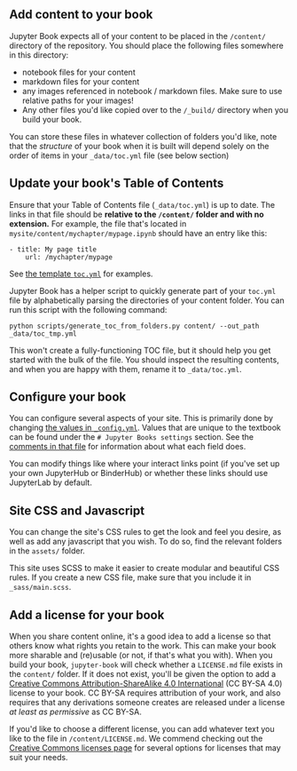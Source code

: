 ## Add content to your book

Jupyter Book expects all of your content to be placed in the `/content/` directory
of the repository. You should place the following files somewhere in this directory:

* notebook files for your content
* markdown files for your content
* any images referenced in notebook / markdown files. 
  Make sure to use relative paths for your images!
* Any other files you'd like copied over to the `/_build/` directory when you build
  your book.

You can store these files in whatever collection of folders you'd like, note that
the *structure* of your book when it is built will depend solely on the order of
items in your `_data/toc.yml` file (see below section)

## Update your book's Table of Contents

Ensure that your Table of Contents file (`_data/toc.yml`) is up to date. The links in
that file should be **relative to the `/content/` folder and with no extension.** For example,
the file that's located in `mysite/content/mychapter/mypage.ipynb` should have an entry like this:

    - title: My page title
        url: /mychapter/mypage

See [the template `toc.yml`](https://github.com/jupyter/jupyter-book/tree/master/_data/toc.yml) for examples.

Jupyter Book has a helper script to quickly generate part of your `toc.yml` file by alphabetically
parsing the directories of your content folder. You can run this script with the following command:

```
python scripts/generate_toc_from_folders.py content/ --out_path _data/toc_tmp.yml
```

This won't create a fully-functioning TOC file,
but it should help you get started with the bulk of the file. You should inspect the resulting
contents, and when you are happy with them, rename it to `_data/toc.yml`.

## Configure your book

You can configure several aspects of your site. This is primarily done
by changing [the values in `_config.yml`](https://github.com/jupyter/jupyter-book/blob/master/_config.yml). Values that are unique to the
textbook can be found under the `# Jupyter Books settings` section. See the
[comments in that file](https://github.com/jupyter/jupyter-book/blob/master/_config.yml) for information about what each field does.

You can modify things like where your interact links point (if you've set up your
own JupyterHub or BinderHub) or whether these links should use JupyterLab by default.

## Site CSS and Javascript

You can change the site's CSS rules to get the look and feel you desire, as well as add
any javascript that you wish. To do so, find the relevant folders in the `assets/` folder.

This site uses SCSS to make it easier to create modular and beautiful CSS rules. If you create
a new CSS file, make sure that you include it in `_sass/main.scss`.

## Add a license for your book

When you share content online, it's a good idea to add a license so that others know
what rights you retain to the work. This can make your book more sharable and (re)usable
(or not, if that's what you with). When you build your book, `jupyter-book` will check
whether a `LICENSE.md` file exists in the `content/` folder. If it does not exist,
you'll be given the option to add a [Creative Commons Attribution-ShareAlike 4.0 International](https://creativecommons.org/licenses/by-sa/4.0/) (CC BY-SA 4.0)
license to your book. CC BY-SA requires attribution of your work, and also requires that any derivations someone creates are released under a license *at least as permissive* as CC BY-SA.

If you'd like to choose a different license, you can add whatever text you like to the file
in `/content/LICENSE.md`. We commend checking out the [Creative Commons licenses page](https://creativecommons.org/licenses)
for several options for licenses that may suit your needs. 